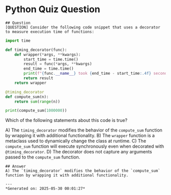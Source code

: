 # Python Quiz Question
    
    ## Question
    [QUESTION] Consider the following code snippet that uses a decorator to measure execution time of functions:

```python
import time

def timing_decorator(func):
    def wrapper(*args, **kwargs):
        start_time = time.time()
        result = func(*args, **kwargs)
        end_time = time.time()
        print(f"{func.__name__} took {end_time - start_time:.4f} seconds to execute.")
        return result
    return wrapper

@timing_decorator
def compute_sum(n):
    return sum(range(n))

print(compute_sum(1000000))
```

Which of the following statements about this code is true?

A) The `timing_decorator` modifies the behavior of the `compute_sum` function by wrapping it with additional functionality.
B) The `wrapper` function is a metaclass used to dynamically change the class at runtime.
C) The `compute_sum` function will execute synchronously even when decorated with `@timing_decorator`.
D) The decorator does not capture any arguments passed to the `compute_sum` function.
    
    ## Answer
    A) The `timing_decorator` modifies the behavior of the `compute_sum` function by wrapping it with additional functionality.
    
    ---
    *Generated on: 2025-05-30 00:01:27*
    
